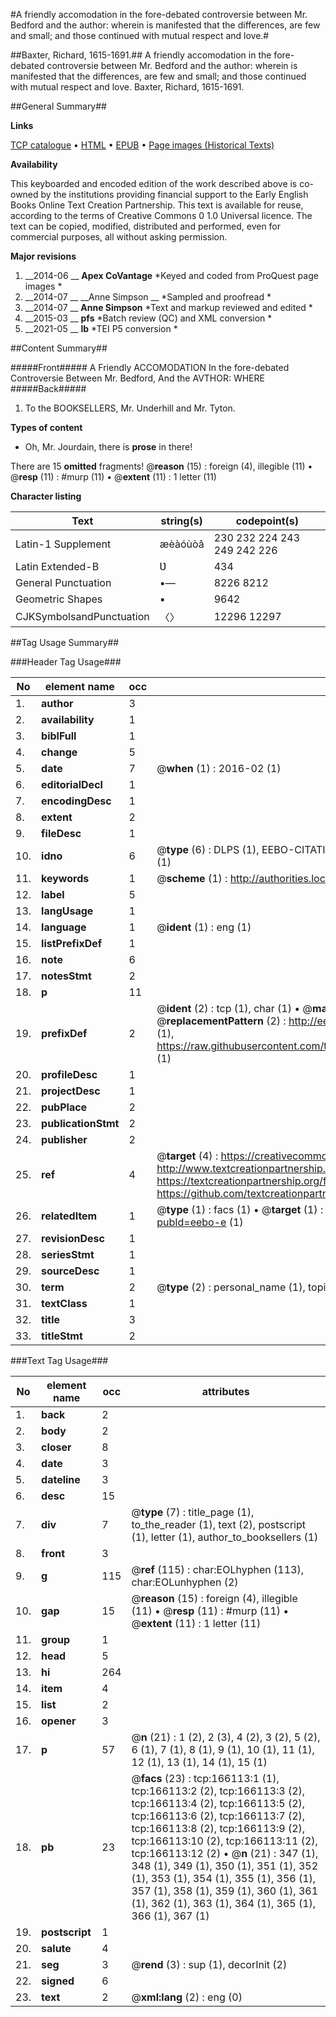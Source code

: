 #A friendly accomodation in the fore-debated controversie between Mr. Bedford and the author: wherein is manifested that the differences, are few and small; and those continued with mutual respect and love.#

##Baxter, Richard, 1615-1691.##
A friendly accomodation in the fore-debated controversie between Mr. Bedford and the author: wherein is manifested that the differences, are few and small; and those continued with mutual respect and love.
Baxter, Richard, 1615-1691.

##General Summary##

**Links**

[TCP catalogue](http://www.ota.ox.ac.uk/tcp/)  • 
[HTML](http://tei.it.ox.ac.uk/tcp/Texts-HTML/free/A74/A74870.html)  • 
[EPUB](http://tei.it.ox.ac.uk/tcp/Texts-EPUB/free/A74/A74870.epub) • 
[Page images (Historical Texts)](https://historicaltexts.jisc.ac.uk/eebo-50805965e)

**Availability**

This keyboarded and encoded edition of the work described above is co-owned by the
    institutions providing financial support to the Early English Books Online Text Creation
    Partnership. This text is available for reuse, according to the terms of  Creative Commons 0 1.0 Universal
    licence. The text can be copied, modified, distributed and performed, even for commercial
    purposes, all without asking permission.

**Major revisions**

1. __2014-06 __ __Apex CoVantage__ *Keyed and coded from ProQuest page images *
1. __2014-07 __ __Anne Simpson __ *Sampled and proofread *
1. __2014-07 __ __Anne Simpson__ *Text and markup reviewed and edited *
1. __2015-03 __ __pfs__ *Batch review (QC) and XML conversion *
1. __2021-05 __ __lb__ *TEI P5 conversion *

##Content Summary##

#####Front#####
 A Friendly ACCOMODATION In the fore-debated Controversie Between Mr. Bedford, And the AVTHOR: WHERE
#####Back#####

1. To the BOOKSELLERS, Mr. Underhill and Mr. Tyton.

**Types of content**

  * Oh, Mr. Jourdain, there is **prose** in there!

There are 15 **omitted** fragments! 
 @__reason__ (15) : foreign (4), illegible (11)  •  @__resp__ (11) : #murp (11)  •  @__extent__ (11) : 1 letter (11)

**Character listing**


|Text|string(s)|codepoint(s)|
|---|---|---|
|Latin-1 Supplement|æèàóùòâ|230 232 224 243 249 242 226|
|Latin Extended-B|Ʋ|434|
|General Punctuation|•—|8226 8212|
|Geometric Shapes|▪|9642|
|CJKSymbolsandPunctuation|〈〉|12296 12297|

##Tag Usage Summary##

###Header Tag Usage###

|No|element name|occ|attributes|
|---|---|---|---|
|1.|__author__|3||
|2.|__availability__|1||
|3.|__biblFull__|1||
|4.|__change__|5||
|5.|__date__|7| @__when__ (1) : 2016-02 (1)|
|6.|__editorialDecl__|1||
|7.|__encodingDesc__|1||
|8.|__extent__|2||
|9.|__fileDesc__|1||
|10.|__idno__|6| @__type__ (6) : DLPS (1), EEBO-CITATION (1), VID (1), EEBO-PROQUEST (1), STC (1), OCLC (1)|
|11.|__keywords__|1| @__scheme__ (1) : http://authorities.loc.gov/ (1)|
|12.|__label__|5||
|13.|__langUsage__|1||
|14.|__language__|1| @__ident__ (1) : eng (1)|
|15.|__listPrefixDef__|1||
|16.|__note__|6||
|17.|__notesStmt__|2||
|18.|__p__|11||
|19.|__prefixDef__|2| @__ident__ (2) : tcp (1), char (1)  •  @__matchPattern__ (2) : ([0-9\-]+):([0-9IVX]+) (1), (.+) (1)  •  @__replacementPattern__ (2) : http://eebo.chadwyck.com/downloadtiff?vid=$1&page=$2 (1), https://raw.githubusercontent.com/textcreationpartnership/Texts/master/tcpchars.xml#$1 (1)|
|20.|__profileDesc__|1||
|21.|__projectDesc__|1||
|22.|__pubPlace__|2||
|23.|__publicationStmt__|2||
|24.|__publisher__|2||
|25.|__ref__|4| @__target__ (4) : https://creativecommons.org/publicdomain/zero/1.0/ (1), http://www.textcreationpartnership.org/docs/. (1), https://textcreationpartnership.org/faq/#faq05 (1), https://github.com/textcreationpartnership (1)|
|26.|__relatedItem__|1| @__type__ (1) : facs (1)  •  @__target__ (1) : https://data.historicaltexts.jisc.ac.uk/view?pubId=eebo-e (1)|
|27.|__revisionDesc__|1||
|28.|__seriesStmt__|1||
|29.|__sourceDesc__|1||
|30.|__term__|2| @__type__ (2) : personal_name (1), topical_term (1)|
|31.|__textClass__|1||
|32.|__title__|3||
|33.|__titleStmt__|2||


###Text Tag Usage###

|No|element name|occ|attributes|
|---|---|---|---|
|1.|__back__|2||
|2.|__body__|2||
|3.|__closer__|8||
|4.|__date__|3||
|5.|__dateline__|3||
|6.|__desc__|15||
|7.|__div__|7| @__type__ (7) : title_page (1), to_the_reader (1), text (2), postscript (1), letter (1), author_to_booksellers (1)|
|8.|__front__|3||
|9.|__g__|115| @__ref__ (115) : char:EOLhyphen (113), char:EOLunhyphen (2)|
|10.|__gap__|15| @__reason__ (15) : foreign (4), illegible (11)  •  @__resp__ (11) : #murp (11)  •  @__extent__ (11) : 1 letter (11)|
|11.|__group__|1||
|12.|__head__|5||
|13.|__hi__|264||
|14.|__item__|4||
|15.|__list__|2||
|16.|__opener__|3||
|17.|__p__|57| @__n__ (21) : 1 (2), 2 (3), 4 (2), 3 (2), 5 (2), 6 (1), 7 (1), 8 (1), 9 (1), 10 (1), 11 (1), 12 (1), 13 (1), 14 (1), 15 (1)|
|18.|__pb__|23| @__facs__ (23) : tcp:166113:1 (1), tcp:166113:2 (2), tcp:166113:3 (2), tcp:166113:4 (2), tcp:166113:5 (2), tcp:166113:6 (2), tcp:166113:7 (2), tcp:166113:8 (2), tcp:166113:9 (2), tcp:166113:10 (2), tcp:166113:11 (2), tcp:166113:12 (2)  •  @__n__ (21) : 347 (1), 348 (1), 349 (1), 350 (1), 351 (1), 352 (1), 353 (1), 354 (1), 355 (1), 356 (1), 357 (1), 358 (1), 359 (1), 360 (1), 361 (1), 362 (1), 363 (1), 364 (1), 365 (1), 366 (1), 367 (1)|
|19.|__postscript__|1||
|20.|__salute__|4||
|21.|__seg__|3| @__rend__ (3) : sup (1), decorInit (2)|
|22.|__signed__|6||
|23.|__text__|2| @__xml:lang__ (2) : eng (0)|

